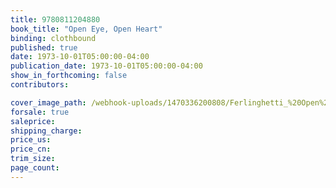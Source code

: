 ```yaml
---
title: 9780811204880
book_title: "Open Eye, Open Heart"
binding: clothbound
published: true
date: 1973-10-01T05:00:00-04:00
publication_date: 1973-10-01T05:00:00-04:00
show_in_forthcoming: false
contributors:

cover_image_path: /webhook-uploads/1470336200808/Ferlinghetti_%20Open%20Eye%2C%20Open%20Heart.jpg
forsale: true
saleprice:
shipping_charge:
price_us:
price_cn:
trim_size:
page_count:
---
```


